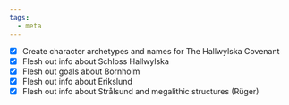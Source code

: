 ```yaml
---
tags:
  - meta
---
```

- [x] Create character archetypes and names for The Hallwylska Covenant
- [x] Flesh out info about Schloss Hallwylska
- [x] Flesh out goals about Bornholm
- [x] Flesh out info about Erikslund
- [x] Flesh out info about Strålsund and megalithic structures (Rüger)